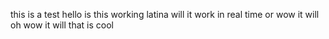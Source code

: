 this is a test
hello
is this working latina
will it work in real time
or wow it will
oh wow it will
that is cool
